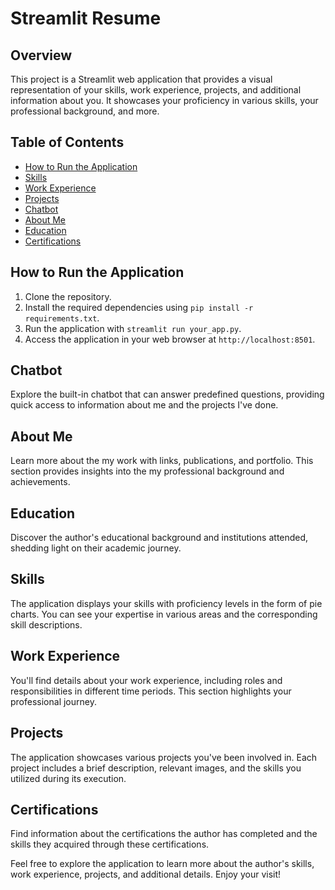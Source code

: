 # Streamlit Resume

## Overview
This project is a Streamlit web application that provides a visual representation of your skills, work experience, projects, and additional information about you. It showcases your proficiency in various skills, your professional background, and more.

## Table of Contents
- [How to Run the Application](#how-to-run-the-application)
- [Skills](#skills)
- [Work Experience](#work-experience)
- [Projects](#projects)
- [Chatbot](#chatbot)
- [About Me](#about-me)
- [Education](#education)
- [Certifications](#certifications)

## How to Run the Application
1. Clone the repository.
2. Install the required dependencies using `pip install -r requirements.txt`.
3. Run the application with `streamlit run your_app.py`.
4. Access the application in your web browser at `http://localhost:8501`.

## Chatbot
Explore the built-in chatbot that can answer predefined questions, providing quick access to information about me and the projects I've done.

## About Me
Learn more about the my work with links, publications, and portfolio. This section provides insights into the my professional background and achievements.

## Education
Discover the author's educational background and institutions attended, shedding light on their academic journey.

## Skills
The application displays your skills with proficiency levels in the form of pie charts. You can see your expertise in various areas and the corresponding skill descriptions.

## Work Experience
You'll find details about your work experience, including roles and responsibilities in different time periods. This section highlights your professional journey.

## Projects
The application showcases various projects you've been involved in. Each project includes a brief description, relevant images, and the skills you utilized during its execution.

## Certifications
Find information about the certifications the author has completed and the skills they acquired through these certifications.

Feel free to explore the application to learn more about the author's skills, work experience, projects, and additional details. Enjoy your visit!


